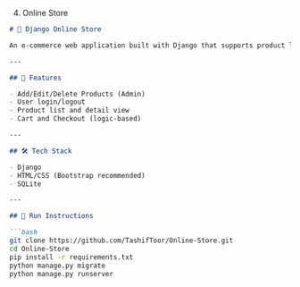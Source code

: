 4. Online Store

```markdown
# 🛒 Django Online Store

An e-commerce web application built with Django that supports product listings, cart, and checkout flow.

---

## 🚀 Features

- Add/Edit/Delete Products (Admin)
- User login/logout
- Product list and detail view
- Cart and Checkout (logic-based)

---

## 🛠️ Tech Stack

- Django
- HTML/CSS (Bootstrap recommended)
- SQLite

---

## 🔧 Run Instructions

```bash
git clone https://github.com/TashifToor/Online-Store.git
cd Online-Store
pip install -r requirements.txt
python manage.py migrate
python manage.py runserver
